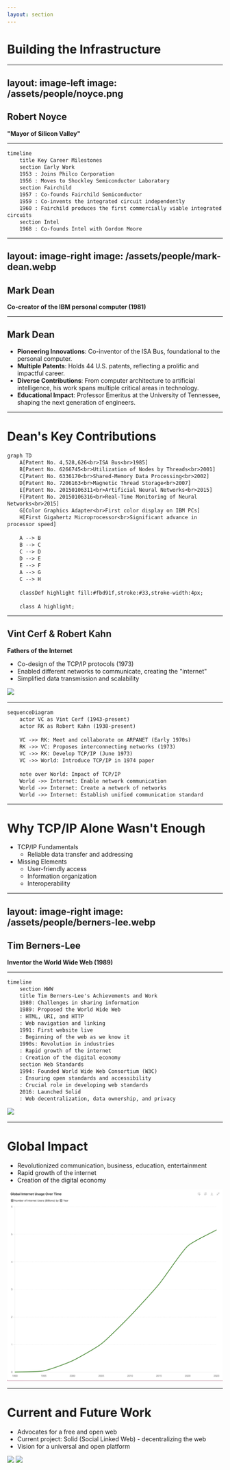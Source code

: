 ```yaml
---
layout: section
---
```


# Building the Infrastructure

<!-- Developing the infrastructure that supports modern computing and connectivity, transforming theoretical advancements into practical systems. -->
---
layout: image-left
image: /assets/people/noyce.png
---

## Robert Noyce

**"Mayor of Silicon Valley"**

---

```mermaid
timeline
    title Key Career Milestones
    section Early Work
    1953 : Joins Philco Corporation
    1956 : Moves to Shockley Semiconductor Laboratory
    section Fairchild
    1957 : Co-founds Fairchild Semiconductor
    1959 : Co-invents the integrated circuit independently
    1960 : Fairchild produces the first commercially viable integrated circuits
    section Intel
    1968 : Co-founds Intel with Gordon Moore
```
---
layout: image-right
image: /assets/people/mark-dean.webp
---

## Mark Dean

**Co-creator of the IBM personal computer (1981)**

---

## Mark Dean

- **Pioneering Innovations**: Co-inventor of the ISA Bus, foundational to the personal computer.
- **Multiple Patents**: Holds 44 U.S. patents, reflecting a prolific and impactful career.
- **Diverse Contributions**: From computer architecture to artificial intelligence, his work spans multiple critical areas in technology.
- **Educational Impact**: Professor Emeritus at the University of Tennessee, shaping the next generation of engineers.

---

# Dean's Key Contributions

<v-drag pos="303,114,395,395">

```mermaid {scale: 0.5}
graph TD
    A[Patent No. 4,528,626<br>ISA Bus<br>1985]
    B[Patent No. 6266745<br>Utilization of Nodes by Threads<br>2001]
    C[Patent No. 6336170<br>Shared-Memory Data Processing<br>2002]
    D[Patent No. 7206163<br>Magnetic Thread Storage<br>2007]
    E[Patent No. 20150106311<br>Artificial Neural Networks<br>2015]
    F[Patent No. 20150106316<br>Real-Time Monitoring of Neural Networks<br>2015]
    G[Color Graphics Adapter<br>First color display on IBM PCs]
    H[First Gigahertz Microprocessor<br>Significant advance in processor speed]

    A --> B
    B --> C
    C --> D 
    D --> E
    E --> F
    A --> G
    C --> H

    classDef highlight fill:#fbd91f,stroke:#33,stroke-width:4px;

    class A highlight;
```

</v-drag>

<!--
- In 1985, Mark Dean co-invented the ISA Bus, which transformed personal computing by allowing seamless connection of peripherals, making PCs more modular and user-friendly. This innovation was crucial in the widespread adoption of personal computers.
- Dean also developed the Color Graphics Adapter (CGA), which brought color displays to IBM PCs, showcasing the power of integrated innovations.
- In 2001, he improved distributed computing efficiency, optimizing performance across multiple processors, which is key for modern data centers and cloud computing.
- Dean's work on the first gigahertz microprocessor marked a significant leap in processing speed, influencing everything from personal computing to enterprise servers.
- Mark Dean's visionary contributions have significantly advanced personal and distributed computing, shaping the future of technology
-->

---

## Vint Cerf & Robert Kahn

**Fathers of the Internet**

- Co-design of the TCP/IP protocols (1973)
- Enabled different networks to communicate, creating the "internet"
- Simplified data transmission and scalability

<v-drag pos="480,226,500,_">
    <img src="/assets/people/cerf-kahn.jpg">
</v-drag>

<!--
- 'fathers of the Internet.' 
- Their development of the Transmission Control Protocol (TCP) and the Internet Protocol (IP) was pivotal in creating a global communication network that we now know as the Internet.

- The TCP/IP protocols are essential b/c they ensure that data is reliably transmitted across networks. 
- TCP manages the breakdown and reassembly of data packets, 
- while IP handles the addressing and routing of these packets to their correct destinations"

- This enabled different networks to interconnect, creating a 'network of networks.' 
- Provided the scalability and flexibility needed for the rapid expansion of the Internet.

- Note: Cerf was inspired by Robert Noyce’s innovations and culture of innovation, went on to co-design TCP/IP protocols with Rohbert Kahn
-->

---

```mermaid
sequenceDiagram
    actor VC as Vint Cerf (1943-present)
    actor RK as Robert Kahn (1938-present)
    
    VC ->> RK: Meet and collaborate on ARPANET (Early 1970s)
    RK ->> VC: Proposes interconnecting networks (1973)
    VC ->> RK: Develop TCP/IP (June 1973)
    VC ->> World: Introduce TCP/IP in 1974 paper
    
    note over World: Impact of TCP/IP
    World ->> Internet: Enable network communication
    World ->> Internet: Create a network of networks
    World ->> Internet: Establish unified communication standard
```

<!-- 
- In the early 1970s, the concept of interconnected computer networks was in its infancy
- Cerf and Kahn met in the early 1970s
  - Kahn, who was working on ARPANET, envisioned an open-architecture network
  - He collaborated with Cerf, who was an expert in networking protocols, to bring this vision to life.
- Challenge: The existing networks were heterogeneous and could not easily communicate with one another
  - There was a need for interconnectivity between diverse computer systems
- To address these challenges, Cerf and Kahn developed TCP/IP
  - Enabled different networks to communicate effectively
  - Provided the scalability and flexibility necessary for the Internet’s growth
 -->

---

# Why TCP/IP Alone Wasn't Enough

- TCP/IP Fundamentals
  - Reliable data transfer and addressing
- Missing Elements
  - User-friendly access
  - Information organization
  - Interoperability

<!-- 

1. User-friendly access
   - Early Internet users faced the challenge of using CLIs
   - Graphical web browsers played a critical role in making the Internet accessible to a broader audience
2. Information Organization
   - The concept of hypertext, which allows linking between different pieces of information, became essential. 
   - HTML provided a way to structure content
   - URLs made it possible to locate and access specific resources on the web  
3. Interoperability
   - Different systems and technologies could not work together seamlessly
 -  A cohesive and unified Internet experience 
 -->

---
layout: image-right
image: /assets/people/berners-lee.webp
---

## Tim Berners-Lee

**Inventor the World Wide Web (1989)**

<!-- 
"With the Internet's infrastructure in place, Tim Berners-Lee envisioned a universal information space. In 1989, he invented the World Wide Web, which leveraged the existing network protocols to create a system for accessing and linking documents globally."
 -->
---

```mermaid {scale:0.5}
timeline
    section WWW
    title Tim Berners-Lee's Achievements and Work
    1980: Challenges in sharing information
    1989: Proposed the World Wide Web
    : HTML, URI, and HTTP
    : Web navigation and linking
    1991: First website live
    : Beginning of the web as we know it
    1990s: Revolution in industries
    : Rapid growth of the internet
    : Creation of the digital economy
    section Web Standards
    1994: Founded World Wide Web Consortium (W3C)
    : Ensuring open standards and accessibility
    : Crucial role in developing web standards
    2016: Launched Solid
    : Web decentralization, data ownership, and privacy
```

<v-click>
<v-drag pos="735,152,225,_">
<img src="/assets/www.webp">
</v-drag>
</v-click>

<!--
- The Problem at CERN
  - Challenges in sharing information among scientists
  - Different computers and software systems
  - Need for a universal system to share information
1. Created browser-editor rather (WorldWideWeb)
2. HTML, HTTP, and URLs, 
 - The concept of hypertext, which allows linking between different pieces of information, became essential. 
 - HTML provided a way to structure content
 - URLs made it possible to locate and access specific resources on the web  
3. W3C
  - Different systems and technologies could not work together seamlessly
  -  A cohesive and unified Internet experience
-->

---

# Global Impact

- Revolutionized communication, business, education, entertainment
- Rapid growth of the internet
- Creation of the digital economy

<v-drag>
    <img src="/assets/global-internet-use.png"">
</v-drag>

---

# Current and Future Work

- Advocates for a free and open web
- Current project: Solid (Social Linked Web) - decentralizing the web
- Vision for a universal and open platform

<v-drag pos="45,257,298,253">
    <img src="/assets/solid.png">
</v-drag>

<v-click>
    <v-drag pos="399,238,495,541">
        <img src="/assets/solid-pod.webp">
    </v-drag>
</v-click>

<!--
- The Problem
  - Centralized platforms control user data
  - Privacy concerns and data misuse
  - Limited interoperability between services

- Proposed solution
  - Aims to reshape the way web applications work by giving users more control over their personal data. 
  - Instead of storing data in centralized servers owned by companies, Solid allows users to store their data in personal online data stores (Pods) that they control. 
  - This means users can decide who accesses their data and for what purposes.

- Solid's Vision: Decentralization, interoperability, user empowerment. Open Source.
-->
